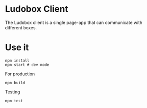 # Ludobox Client


The Ludobox client is a single page-app that can communicate with different boxes.

# Use it

    npm install
    npm start # dev mode

For production

    npm build


Testing

    npm test
